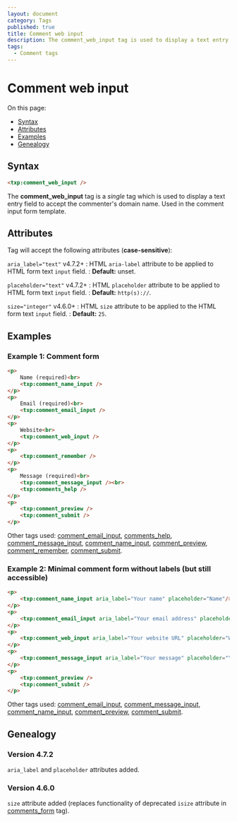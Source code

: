 ```yaml
---
layout: document
category: Tags
published: true
title: Comment web input
description: The comment_web_input tag is used to display a text entry field to accept the commenter's domain name.
tags:
  - Comment tags
---
```


# Comment web input

On this page:

* [Syntax](#syntax)
* [Attributes](#attributes)
* [Examples](#examples)
* [Genealogy](#genealogy)

## Syntax

~~~ html
<txp:comment_web_input />
~~~

The **comment_web_input** tag is a *single* tag which is used to display a text entry field to accept the commenter's domain name. Used in the comment input form template.

## Attributes

Tag will accept the following attributes (**case-sensitive**):

`aria_label="text"` <span class="footnote warning">v4.7.2+</span>
: HTML `aria-label` attribute to be applied to HTML form text `input` field.
: **Default:** unset.

`placeholder="text"` <span class="footnote warning">v4.7.2+</span>
: HTML `placeholder` attribute to be applied to HTML form text `input` field.
: **Default:** `http(s)://`.

`size="integer"` <span class="footnote warning">v4.6.0+</span>
: HTML `size` attribute to be applied to the HTML form text `input` field.
: **Default:** `25`.

## Examples

### Example 1: Comment form

~~~ html
<p>
    Name (required)<br>
    <txp:comment_name_input />
</p>
<p>
    Email (required)<br>
    <txp:comment_email_input />
</p>
<p>
    Website<br>
    <txp:comment_web_input />
</p>
<p>
    <txp:comment_remember />
</p>
<p>
    Message (required)<br>
    <txp:comment_message_input /><br>
    <txp:comments_help />
</p>
<p>
    <txp:comment_preview />
    <txp:comment_submit />
</p>
~~~

Other tags used: [comment_email_input](comment_email_input), [comments_help](comments_help), [comment_message_input](comment_message_input), [comment_name_input](comment_name_input), [comment_preview](comment_preview), [comment_remember](comment_remember), [comment_submit](comment_submit).

### Example 2: Minimal comment form without labels (but still accessible)

~~~ html
<p>
    <txp:comment_name_input aria_label="Your name" placeholder="Name"/>
</p>
<p>
    <txp:comment_email_input aria_label="Your email address" placeholder="Email"/>
</p>
<p>
    <txp:comment_web_input aria_label="Your website URL" placeholder="Website (http(s)://)"/>
</p>
<p>
    <txp:comment_message_input aria_label="Your message" placeholder="Your message"/>
</p>
<p>
    <txp:comment_preview />
    <txp:comment_submit />
</p>
~~~

Other tags used: [comment_email_input](comment_email_input), [comment_message_input](comment_message_input), [comment_name_input](comment_name_input), [comment_preview](comment_preview), [comment_submit](comment_submit).

## Genealogy

### Version 4.7.2

`aria_label` and `placeholder` attributes added.

### Version 4.6.0

`size` attribute added (replaces functionality of deprecated `isize` attribute in [comments_form](comments_form) tag).
